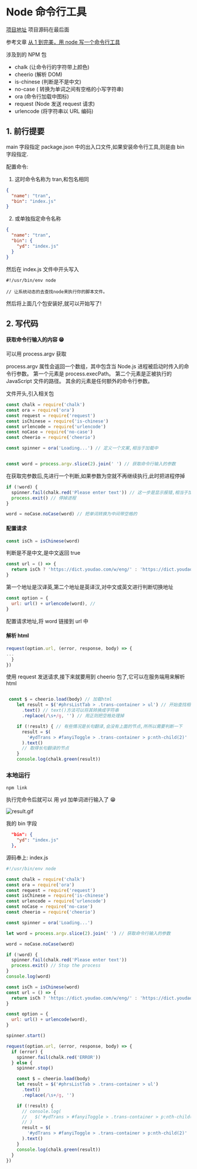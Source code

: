 # Node 命令行工具

[项目地址](https://github.com/ZUOZHE1997/translation-cmd) 项目源码在最后面

参考文章
[从 1 到完美，用 node 写一个命令行工具](https://segmentfault.com/a/1190000016555129)

涉及到的 NPM 包

- chalk (让命令行的字符带上颜色)
- cheerio (解析 DOM)
- is-chinese (判断是不是中文)
- no-case ( 转换为单词之间有空格的小写字符串)
- ora (命令行加载中图标)
- request (Node 发送 request 请求)
- urlencode (将字符串以 URL 编码)

## 1. 前行提要

main 字段指定 package.json 中的出入口文件,如果安装命令行工具,则是由 bin 字段指定.

配置命令:

1. 这时命令名称为 tran,和包名相同

```json
{
  "name": "tran",
  "bin": "index.js"
}
```

2. 或单独指定命令名称

```json
{
  "name": "tran",
  "bin": {
    "yd": "index.js"
  }
}
```

然后在 index.js 文件中开头写入

```
#!/usr/bin/env node

// 让系统动态的去查找node来执行你的脚本文件。

```

然后将上面几个包安装好,就可以开始写了!

## 2. 写代码

#### 获取命令行输入的内容 😁

可以用 process.argv 获取

process.argv 属性会返回一个数组，其中包含当 Node.js 进程被启动时传入的命令行参数。 第一个元素是 process.execPath。 第二个元素是正被执行的 JavaScript 文件的路径。 其余的元素是任何额外的命令行参数。

文件开头,引入相关包

```JavaScript
const chalk = require('chalk')
const ora = require('ora')
const request = require('request')
const isChinese = require('is-chinese')
const urlencode = require('urlencode')
const noCase = require('no-case')
const cheerio = require('cheerio')

const spinner = ora('Loading...') // 定义一个文案,相当于加载中
```

```JavaScript

const word = process.argv.slice(2).join(' ') // 获取命令行输入的参数

```

在获取完参数后,先进行一个判断,如果参数为空就不再继续执行,此时把进程停掉

```JavaScript
if (!word) {
  spinner.fail(chalk.red('Please enter text')) // 这一步是显示报错,相当于加载失败
  process.exit() // 停掉进程
}

word = noCase.noCase(word) // 把单词转换为中间带空格的

```

#### 配置请求

```JavaScript
const isCh = isChinese(word)
```

判断是不是中文,是中文返回 true

```JavaScript
const url = () => {
  return isCh ? 'https://dict.youdao.com/w/eng/' : 'https://dict.youdao.com/w/'
}
```

第一个地址是汉译英,第二个地址是英译汉,对中文或英文进行判断切换地址

```JavaScript
const option = {
  url: url() + urlencode(word), //
}
```

配置请求地址,将 word 链接到 url 中

#### 解析 html

```javascript
request(option.url, (error, response, body) => {
...
  }
})
```

使用 request 发送请求,接下来就要用到 cheerio 包了,它可以在服务端用来解析 html

```JavaScript

 const $ = cheerio.load(body) // 加载html
    let result = $('#phrsListTab > .trans-container > ul') // 开始查找相关的id,class以及标签
      .text() // text()方法可以将其转换成字符串
      .replace(/\s+/g, '') // 用正则把空格处理掉

    if (!result) { // 有些情况是长句翻译,会没有上面的节点,所所以需要判断一下
      result = $(
        '#ydTrans > #fanyiToggle > .trans-container > p:nth-child(2)'
      ).text()
      // 取得长句翻译的节点
    }
    console.log(chalk.green(result))
```

### 本地运行

```
npm link
```

执行完命令后就可以 用 yd 加单词进行输入了 😁

![result.gif](https://p3-juejin.byteimg.com/tos-cn-i-k3u1fbpfcp/fd44133cc194477f9ffa030e7728b428~tplv-k3u1fbpfcp-watermark.image)

我的 bin 字段

```json
  "bin": {
    "yd": "index.js"
  },
```

源码奉上: index.js

```js
#!/usr/bin/env node

const chalk = require('chalk')
const ora = require('ora')
const request = require('request')
const isChinese = require('is-chinese')
const urlencode = require('urlencode')
const noCase = require('no-case')
const cheerio = require('cheerio')

const spinner = ora('Loading...')

let word = process.argv.slice(2).join(' ') // 获取命令行输入的参数

word = noCase.noCase(word)

if (!word) {
  spinner.fail(chalk.red('Please enter text'))
  process.exit() // Stop the process
}
console.log(word)

const isCh = isChinese(word)
const url = () => {
  return isCh ? 'https://dict.youdao.com/w/eng/' : 'https://dict.youdao.com/w/'
}

const option = {
  url: url() + urlencode(word),
}

spinner.start()

request(option.url, (error, response, body) => {
  if (error) {
    spinner.fail(chalk.red('ERROR'))
  } else {
    spinner.stop()

    const $ = cheerio.load(body)
    let result = $('#phrsListTab > .trans-container > ul')
      .text()
      .replace(/\s+/g, '')

    if (!result) {
      // console.log(
      //   $('#ydTrans > #fanyiToggle > .trans-container > p:nth-child(2)').text()
      // )
      result = $(
        '#ydTrans > #fanyiToggle > .trans-container > p:nth-child(2)'
      ).text()
    }
    console.log(chalk.green(result))
  }
})
```
